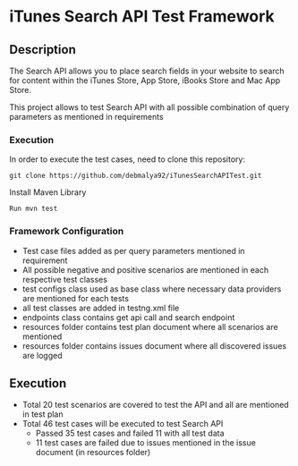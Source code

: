 # iTunes Search API Test Framework

## Description

The Search API allows you to place search fields in your website to search for content within the iTunes Store, App Store, iBooks Store and Mac App Store.

This project allows to test Search API with all possible combination of query parameters as mentioned in requirements


### Execution

In order to execute the test cases, need to clone this repository:

  ```
  git clone https://github.com/debmalya92/iTunesSearchAPITest.git
  ```

Install Maven Library

  ```
  Run mvn test
  ```


### Framework Configuration

- Test case files added as per query parameters mentioned in requirement
- All possible negative and positive scenarios are mentioned in each respective test classes
- test configs class used as base class where necessary data providers are mentioned for each tests
- all test classes are added in testng.xml file
- endpoints class contains get api call and search endpoint
- resources folder contains test plan document where all scenarios are mentioned
- resources folder contains issues document where all discovered issues are logged


## Execution

- Total 20 test scenarios are covered to test the API and all are mentioned in test plan
- Total 46 test cases will be executed to test Search API
	- Passed 35 test cases and failed 11 with all test data
	- 11 test cases are failed due to issues mentioned in the issue document (in resources folder)
